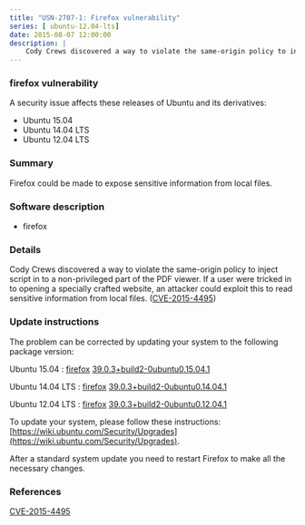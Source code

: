 ```yaml
---
title: "USN-2707-1: Firefox vulnerability"
series: [ ubuntu-12.04-lts]
date: 2015-08-07 12:00:00
description: |
    Cody Crews discovered a way to violate the same-origin policy to inject script in to a non-privileged part of the PDF viewer. If a user were tricked in to opening a specially crafted website, an attacker could exploit this to read sensitive information from local files. ([CVE-2015-4495](http://people.ubuntu.com/~ubuntu-security/cve/CVE-2015-4495)) 
--- 
```

 
 


### firefox vulnerability

A security issue affects these releases of Ubuntu and its derivatives:

* Ubuntu 15.04
* Ubuntu 14.04 LTS
* Ubuntu 12.04 LTS

### Summary

Firefox could be made to expose sensitive information from local files. 

### Software description

* firefox 

### Details

Cody Crews discovered a way to violate the same-origin policy to inject script in to a non-privileged part of the PDF viewer. If a user were tricked in to opening a specially crafted website, an attacker could exploit this to read sensitive information from local files. ([CVE-2015-4495](http://people.ubuntu.com/~ubuntu-security/cve/CVE-2015-4495)) 

### Update instructions

The problem can be corrected by updating your system to the following package version:

Ubuntu 15.04
 : [firefox](https://launchpad.net/ubuntu/+source/firefox) <span> [39.0.3+build2-0ubuntu0.15.04.1](https://launchpad.net/ubuntu/+source/firefox/39.0.3+build2-0ubuntu0.15.04.1) </span> 

Ubuntu 14.04 LTS
 : [firefox](https://launchpad.net/ubuntu/+source/firefox) <span> [39.0.3+build2-0ubuntu0.14.04.1](https://launchpad.net/ubuntu/+source/firefox/39.0.3+build2-0ubuntu0.14.04.1) </span> 

Ubuntu 12.04 LTS
 : [firefox](https://launchpad.net/ubuntu/+source/firefox) <span> [39.0.3+build2-0ubuntu0.12.04.1](https://launchpad.net/ubuntu/+source/firefox/39.0.3+build2-0ubuntu0.12.04.1) </span> 

To update your system, please follow these instructions: [https://wiki.ubuntu.com/Security/Upgrades](https://wiki.ubuntu.com/Security/Upgrades).

After a standard system update you need to restart Firefox to make all the necessary changes. 

### References

 
 [CVE-2015-4495](http://people.ubuntu.com/~ubuntu-security/cve/CVE-2015-4495)
 


